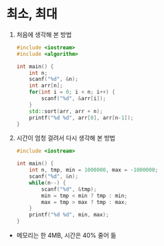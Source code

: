 # 최소, 최대

1. 처음에 생각해 본 방법
	``` c++
	#include <iostream>
	#include <algorithm>

	int main() {
		int n;
		scanf("%d", &n);
		int arr[n];
		for(int i = 0; i < n; i++) {
			scanf("%d", &arr[i]);
		}
		std::sort(arr, arr + n);
		printf("%d %d", arr[0], arr[n-1]);
	}
	```

2. 시간이 엄청 걸려서 다시 생각해 본 방법
	``` c++
	#include <iostream>

	int main() {
		int n, tmp, min = 1000000, max = -1000000;
		scanf("%d", &n);
		while(n--) {
			scanf("%d", &tmp);
			min = tmp < min ? tmp : min;
			max = tmp > max ? tmp : max;
		}
		printf("%d %d", min, max);
	}
	```

- 메모리는 한 4MB, 시간은 40% 줄어 듦
